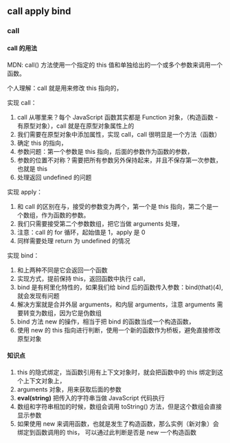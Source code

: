 ## call apply bind

### call

#### call 的用法

MDN: call() 方法使用一个指定的 this 值和单独给出的一个或多个参数来调用一个函数。

个人理解：call 就是用来修改 this 指向的，

实现 call：

1. call 从哪里来？每个 JavaScript 函数其实都是 Function 对象，（构造函数 - 有原型对象），call 就是在原型对象属性上的
2. 我们需要在原型对象中添加属性，实现 call，call 很明显是一个方法（函数）
3. 确定 this 的指向，
4. 参数问题：第一个参数是 this 指向，后面的参数作为函数的参数，
5. 参数的位置不对称？需要把所有参数另外保持起来，并且不保存第一次参数，也就是 this
6. 处理返回 undefined 的问题

实现 apply：

1. 和 call 的区别在与，接受的参数变为两个，第一个是 this 指向，第二个是一个数组，作为函数的参数。
2. 我们只需要接受第二个参数数组，把它当做 arguments 处理，
3. 注意：call 的 for 循环，起始值是 1，apply 是 0
4. 同样需要处理 return 为 undefined 的情况

实现 bind：

1. 和上两种不同是它会返回一个函数
2. 实现方式，提前保持 this，返回函数中执行 call，
3. bind 是有柯里化特性的，如果我们给 bind 后的函数传入参数：bind(that)(4),就会发现有问题
4. 解决方案就是合并外层 arguments，和内层 arguments，注意 arguments 需要转变为数组，因为它是伪数组
5. bind 方法 new 的操作，相当于把 bind 的函数当成一个构造函数，
6. 使用 new 的 this 指向进行判断，使用一个新的函数作为桥板，避免直接修改原型对象

#### 知识点

1. this 的隐式绑定，当函数引用有上下文对象时，就会把函数中的 this 绑定到这个上下文对象上，
2. arguments 对象，用来获取后面的参数
3. **eval(string)** 把传入的字符串当做 JavaScript 代码执行
4. 数组和字符串相加的时候，数组会调用 toString() 方法，但是这个数组会直接显示参数
5. 如果使用 new 来调用函数，也就是发生了构造函数，那么实例（新对象）会绑定到函数调用的 this，
   可以通过此判断是否是 new 一个构造函数
